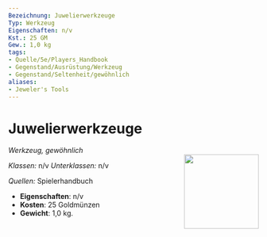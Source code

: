 ```yaml
---
Bezeichnung: Juwelierwerkzeuge
Typ: Werkzeug
Eigenschaften: n/v 
Kst.: 25 GM
Gew.: 1,0 kg
tags:
- Quelle/5e/Players_Handbook
- Gegenstand/Ausrüstung/Werkzeug
- Gegenstand/Seltenheit/gewöhnlich
aliases:
- Jeweler's Tools
---
```

# Juwelierwerkzeuge
*Werkzeug, gewöhnlich*  
<img src="Symbolik/Gegenstände.webp" align="right" width="150">

_Klassen:_ n/v 
_Unterklassen:_  n/v

_Quellen:_ Spielerhandbuch

- **Eigenschaften**: n/v
- **Kosten**: 25 Goldmünzen
- **Gewicht**: 1,0 kg.